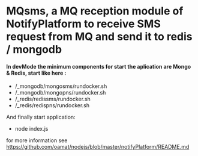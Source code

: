 # MQsms, a MQ reception module of NotifyPlatform to receive SMS request from MQ and send it to redis / mongodb


#### In devMode the minimum components for start the aplication are Mongo & Redis, start like here :
- /_mongodb/mongosms/rundocker.sh 
- /_mongodb/mongopns/rundocker.sh 
- /_redis/redissms/rundocker.sh
- /_redis/redispns/rundocker.sh

And finally start application: 
- node index.js

for more information see  https://github.com/oamat/nodejs/blob/master/notifyPlatform/README.md